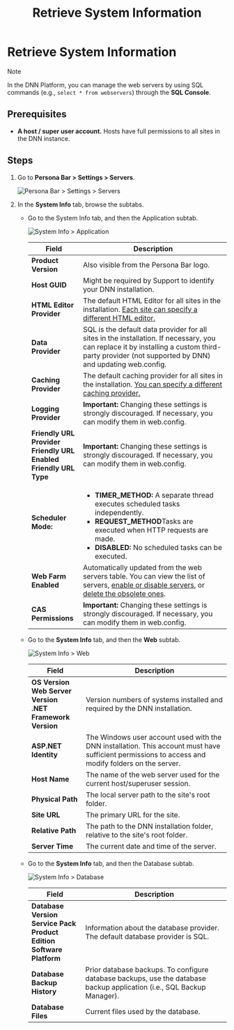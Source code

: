 ﻿---
uid: retrieve-system-info
locale: en
title: Retrieve System Information
dnneditions: Evoq Content,Evoq Engage
dnnversion: 09.02.00
related-topics: view-server-logs,restart-application,install-extension,about-web-servers,providers
---

# Retrieve System Information

 > [!Note]
 > In the DNN Platform, you can manage the web servers by using SQL commands (e.g., `select * from webservers`) through the **SQL Console**.</div>

## Prerequisites

*   **A host / super user account.** Hosts have full permissions to all sites in the DNN instance.

## Steps

1.  Go to **Persona Bar \> Settings \> Servers**.
    
    ![Persona Bar > Settings > Servers](/images/scr-pbar-host-Settings-E91.png)
    
    
2.  In the **System Info** tab, browse the subtabs.
    *   Go to the System Info tab, and then the Application subtab.
        
        ![System Info > Application](/images/scr-pbtabs-host-Settings-Servers-SystemInfo-Application-E90.png)
        
         |**Field**|**Description**|
         |---|---|
         |<strong>Product Version </strong> | Also visible from the Persona Bar logo.|
         |<strong>Host GUID</strong>| Might be required by Support to identify your DNN installation.|
         |<strong>HTML Editor Provider</strong>|The default HTML Editor for all sites in the installation. [Each site can specify a different HTML editor.](xref:configure-html-editor)|
         |<strong>Data Provider</strong>|SQL is the default data provider for all sites in the installation. If necessary, you can replace it by installing a custom third-party provider (not supported by DNN) and updating web.config.|
         |<strong>Caching Provider</strong>|The default caching provider for all sites in the installation. [You can specify a different caching provider.](xref:configure-caching)|
         |<strong>Logging Provider</strong>|<div class="red-callout"><strong>Important:</strong> Changing these settings is strongly discouraged. If necessary, you can modify them in web.config.|
         |<strong>Friendly URL Provider<br />Friendly URL Enabled<br />Friendly URL Type</strong>|<div class="red-callout"><strong>Important:</strong> Changing these settings is strongly discouraged. If necessary, you can modify them in web.config.|
        |<strong>Scheduler Mode: </strong>|<ul><li><strong>TIMER_METHOD: </strong>A separate thread executes scheduled tasks independently.</li><li><strong>REQUEST_METHOD</strong>Tasks are executed when HTTP requests are made.</li><li><strong>DISABLED: </strong>No scheduled tasks can be executed.</li></ul>|     
        |<strong>Web Farm Enabled</strong>|Automatically updated from the web servers table. You can view the list of servers, [enable or disable servers](xref:enable-or-disable-web-server), or [delete the obsolete ones](xref:delete-web-server).|
        |<strong>CAS Permissions</strong>|<div class="red-callout"><strong>Important:</strong> Changing these settings is strongly discouraged. If necessary, you can modify them in web.config.</div>|

        
    *   Go to the **System Info** tab, and then the **Web** subtab.
        
        ![System Info > Web](/images/scr-pbtabs-host-Settings-Servers-SystemInfo-Web-E90.png)

        
        |**Field**|**Description**|
        |---|---|
        |<strong>OS Version<br />Web Server Version<br />.NET Framework Version<br /></strong>|Version numbers of systems installed and required by the DNN installation.|
        |<strong>ASP.NET Identity</strong>|The Windows user account used with the DNN installation. This account must have sufficient permissions to access and modify folders on the server.|
        |<strong>Host Name</strong>|The name of the web server used for the current host/superuser session.|
        |<strong>Physical Path</strong>|The local server path to the site's root folder.|
        |<strong>Site URL</strong>|The primary URL for the site.|
        |<strong>Relative Path</strong>|The path to the DNN installation folder, relative to the site's root folder.|
        |<strong>Server Time</strong>|The current date and time of the server.|

        
    *   Go to the **System Info** tab, and then the Database subtab.
        
        ![System Info > Database](/images/scr-pbtabs-host-Settings-Servers-SystemInfo-Database-E90.png)

        
        |**Field**|**Description**|
        |---|---|
        |<strong>Database Version<br />Service Pack<br />Product Edition<br />Software Platform</strong>|Information about the database provider. The default database provider is SQL.|
        |<strong>Database Backup History</strong>|Prior database backups. To configure database backups, use the database backup application (i.e., SQL Backup Manager).|
        |<strong>Database Files</strong>|Current files used by the database.|
